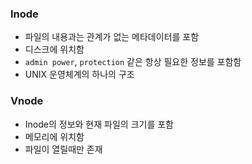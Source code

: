 ### Inode
- 파일의 내용과는 관계가 없는 메타데이터를 포함
- 디스크에 위치함
- `admin power`, `protection` 같은 항상 필요한 정보를 포함함
- UNIX 운영체계의 하나의 구조

### Vnode
- Inode의 정보와 현재 파일의 크기를 포함
- 메모리에 위치함
- 파일이 열릴때만 존재
